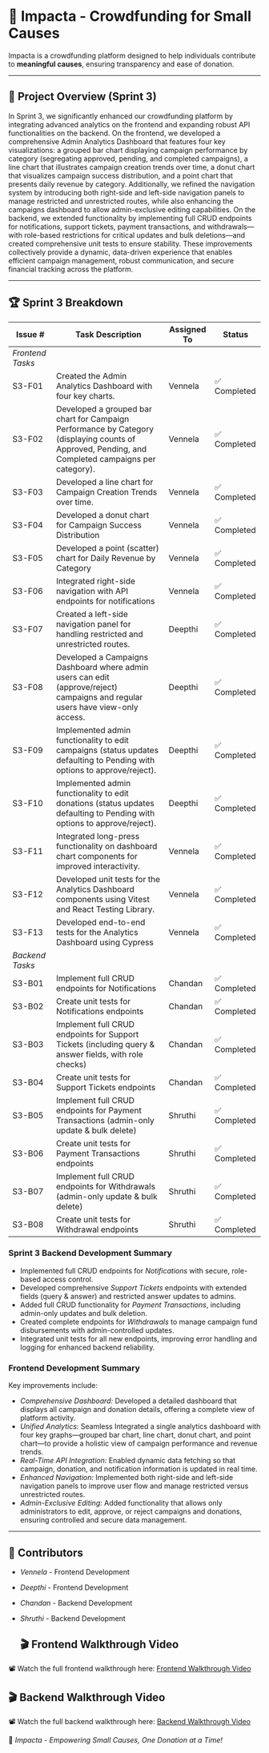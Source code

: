 # 🌟 Impacta - Crowdfunding for Small Causes
Impacta is a crowdfunding platform designed to help individuals contribute to **meaningful causes**, ensuring transparency and ease of donation.

---

## 🚀 Project Overview (Sprint 3)

In Sprint 3, we significantly enhanced our crowdfunding platform by integrating advanced analytics on the frontend and expanding robust API functionalities on the backend. On the frontend, we developed a comprehensive Admin Analytics Dashboard that features four key visualizations: a grouped bar chart displaying campaign performance by category (segregating approved, pending, and completed campaigns), a line chart that illustrates campaign creation trends over time, a donut chart that visualizes campaign success distribution, and a point chart that presents daily revenue by category. Additionally, we refined the navigation system by introducing both right-side and left-side navigation panels to manage restricted and unrestricted routes, while also enhancing the campaigns dashboard to allow admin-exclusive editing capabilities. On the backend, we extended functionality by implementing full CRUD endpoints for notifications, support tickets, payment transactions, and withdrawals—with role-based restrictions for critical updates and bulk deletions—and created comprehensive unit tests to ensure stability. These improvements collectively provide a dynamic, data-driven experience that enables efficient campaign management, robust communication, and secure financial tracking across the platform.
 
 ---
 
 
 ## 🏆 Sprint 3 Breakdown
 
 | Issue # | Task Description                                                                                                  | Assigned To         | Status        |
 |---------|-------------------------------------------------------------------------------------------------------------------|---------------------|---------------|
 | *Frontend Tasks* |                                                                                                  |                     |               |
 | S3-F01  | Created the Admin Analytics Dashboard with four key charts.                                             | Vennela             | ✅ Completed  |
| S3-F02  | Developed a grouped bar chart for Campaign Performance by Category (displaying counts of Approved, Pending, and Completed campaigns per category).                            | Vennela             | ✅ Completed  |
| S3-F03  | Developed a line chart for Campaign Creation Trends over time.                                                    | Vennela             | ✅ Completed  |
| S3-F04  | Developed a donut chart for Campaign Success Distribution                                                       | Vennela             | ✅ Completed  |
| S3-F05  | Developed a point (scatter) chart for Daily Revenue by Category                               | Vennela             | ✅ Completed  |
| S3-F06  | Integrated right-side navigation with API endpoints for notifications                                                                   | Vennela             | ✅ Completed  |
| S3-F07  | Created a left-side navigation panel for handling restricted and unrestricted routes.                                         | Deepthi             | ✅ Completed  |
| S3-F08  | Developed a Campaigns Dashboard where admin users can edit (approve/reject) campaigns and regular users have view-only access.                               | Deepthi             | ✅ Completed  |
| S3-F09  | Implemented admin functionality to edit campaigns (status updates defaulting to Pending with options to approve/reject). | Deepthi             | ✅ Completed  |
| S3-F10  | Implemented admin functionality to edit donations (status updates defaulting to Pending with options to approve/reject).                    | Deepthi             | ✅ Completed  |
| S3-F11  | Integrated long-press functionality on dashboard chart components for improved interactivity.                                          | Vennela             | ✅ Completed  |
| S3-F12  | Developed unit tests for the Analytics Dashboard components using Vitest and React Testing Library.                                                                             | Vennela             | ✅ Completed  |
| S3-F13  | Developed end-to-end tests for the Analytics Dashboard using Cypress                                                                      | Vennela             | ✅ Completed  |
 | *Backend Tasks*  |                                                                                                  |                     |               |
 | S3-B01      | Implement full CRUD endpoints for Notifications                                                            | Chandan         | ✅ Completed  |
| S3-B02      | Create unit tests for Notifications endpoints                                                              | Chandan         | ✅ Completed  |
| S3-B03      | Implement full CRUD endpoints for Support Tickets (including query & answer fields, with role checks)       | Chandan         | ✅ Completed  |
| S3-B04      | Create unit tests for Support Tickets endpoints                                                            | Chandan         | ✅ Completed  |
| S3-B05      | Implement full CRUD endpoints for Payment Transactions (admin-only update & bulk delete)                     | Shruthi         | ✅ Completed  |
| S3-B06      | Create unit tests for Payment Transactions endpoints                                                       | Shruthi         | ✅ Completed  |
| S3-B07      | Implement full CRUD endpoints for Withdrawals (admin-only update & bulk delete)                             | Shruthi         | ✅ Completed  |
| S3-B08      | Create unit tests for Withdrawal endpoints                                                                 | Shruthi         | ✅ Completed  |
 
 
### Sprint 3 Backend Development Summary

- Implemented full CRUD endpoints for *Notifications* with secure, role-based access control.
- Developed comprehensive *Support Tickets* endpoints with extended fields (query & answer) and restricted answer updates to admins.
- Added full CRUD functionality for *Payment Transactions*, including admin-only updates and bulk deletion.
- Created complete endpoints for *Withdrawals* to manage campaign fund disbursements with admin-controlled updates.
- Integrated unit tests for all new endpoints, improving error handling and logging for enhanced backend reliability.
 
 
 ### Frontend Development Summary
 
 Key improvements include:
 
 - *Comprehensive Dashboard:* Developed a detailed dashboard that displays all campaign and donation details, offering a complete view of platform activity.
 - *Unified Analytics:* Seamless Integrated a single analytics dashboard with four key graphs—grouped bar chart, line chart, donut chart, and point chart—to provide a holistic view of campaign performance and revenue trends.
 - *Real-Time API Integration:* Enabled dynamic data fetching so that campaign, donation, and notification information is updated in real time.
 - *Enhanced Navigation:* Implemented both right-side and left-side navigation panels to improve user flow and manage restricted versus unrestricted routes.
 - *Admin-Exclusive Editing:* Added functionality that allows only administrators to edit, approve, or reject campaigns and donations, ensuring controlled and secure data management.
 
 
 ---
 
 ## 👥 Contributors
 
 - *Vennela* - Frontend Development
 - *Deepthi* - Frontend Development
 - *Chandan* - Backend Development
 - *Shruthi* - Backend Development
 
   ## 🎬 Frontend Walkthrough Video
 📽️ Watch the full frontend walkthrough here: [Frontend Walkthrough Video](https://youtu.be/Rl5WHgtAUi4)
 
 ## 🎬 Backend Walkthrough Video
 📽️ Watch the full backend walkthrough here: [Backend Walkthrough Video](https://www.youtube.com/watch?v=25DhEfzo-fY)
 
 
 🚀 *Impacta - Empowering Small Causes, One Donation at a Time!*
